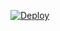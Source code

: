 [![Deploy](https://www.herokucdn.com/deploy/button.png)](https://heroku.com/deploy?template=https://github.com/iu1k29dbo/trialtwo/tree/main)
